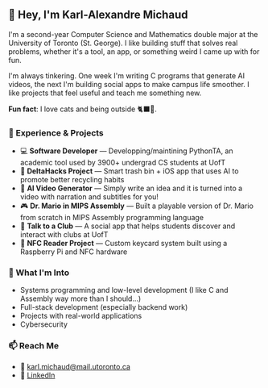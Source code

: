 ## 👋 Hey, I'm Karl-Alexandre Michaud

I'm a second-year Computer Science and Mathematics double major at the University of Toronto (St. George). I like building stuff that solves real problems, whether it's a tool, an app, or something weird I came up with for fun.

I'm always tinkering. One week I'm writing C programs that generate AI videos, the next I'm building social apps to make campus life smoother. I like projects that feel useful and teach me something new.

**Fun fact**: I love cats and being outside 🐈‍⬛🌲.

### 🔧 Experience & Projects

- 💻 **Software Developer** — Developping/maintining PythonTA, an academic tool used by 3900+ undergrad CS students at UofT
- 🌿 **DeltaHacks Project** — Smart trash bin + iOS app that uses AI to promote better recycling habits
- 🧠 **AI Video Generator** — Simply write an idea and it is turned into a video with narration and subtitles for you!
- 🎮 **Dr. Mario in MIPS Assembly** — Built a playable version of Dr. Mario from scratch in MIPS Assembly programming language
- 📱 **Talk to a Club** — A social app that helps students discover and interact with clubs at UofT
- 🔐 **NFC Reader Project** — Custom keycard system built using a Raspberry Pi and NFC hardware

### 🌱 What I'm Into

- Systems programming and low-level development (I like C and Assembly way more than I should...)
- Full-stack development (especially backend work)
- Projects with real-world applications
- Cybersecurity

### 📫 Reach Me

- 📧 karl.michaud@mail.utoronto.ca  
- 🔗 [LinkedIn](https://www.linkedin.com/in/karlmichaud)


